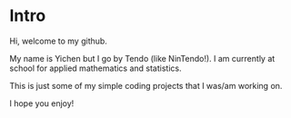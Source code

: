 # Intro

Hi, welcome to my github.

My name is Yichen but I go by Tendo (like NinTendo!). I am currently at school for applied mathematics and statistics. 

This is just some of my simple coding projects that I was/am working on.

I hope you enjoy!
